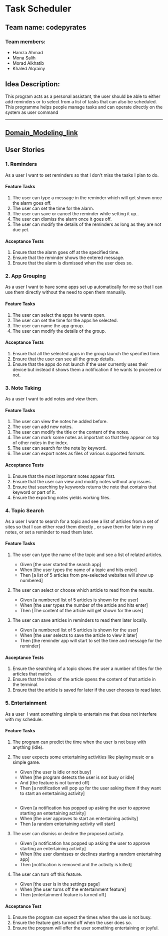 # Task Scheduler

## Team name: codepyrates

### Team members:
  *  Hamza Ahmad
  *  Mona Salih
  *  Morad Alkhatib
  *  Khaled Alqrainy

## Idea Description:

This program acts as a personal assistant, the user should be able to either add reminders or to select from a list of tasks that can also be scheduled. This programme helps people manage tasks and can operate directly on the system as user command

--- 
## [Domain_Modeling_link](https://drive.google.com/file/d/1myV-2WrUYNV6yJfeshDiKAo6QfwcRDY3/view?usp=sharing)

## User Stories

### 1. Reminders

As a user I want to set reminders so that I don’t miss the tasks I plan to do.

#### Feature Tasks

1. The user can type a message in the reminder which will get shown once the alarm goes off.
2. The user can set the time for the alarm.
3. The user can save or cancel the reminder while setting it up..
4. The user can dismiss the alarm once it goes off.
5. The user can modify the details of the reminders as long as they are not due yet.

#### Acceptance Tests

1. Ensure that the alarm goes off at the specified time.
2. Ensure that the reminder shows the entered message.
3. Ensure that the alarm is dismissed when the user does so.

### 2. App Grouping

As a user I want to have some apps set up automatically for me so that I can use them directly without the need to open them manually.

#### Feature Tasks

1. The user can select the apps he wants open.
2. The user can set the time for the apps he selected.
3. The user can name the app group.
4. The user can modify the details of the group.

#### Acceptance Tests

1. Ensure that all the selected apps in the group launch the specified time.
2. Ensure that the user can see all the group details.
3. Ensure that the apps do not launch if the user currently uses their device but instead it shows them a notification if he wants to proceed or not.

### 3. Note Taking

As a user I want to add notes and view them.

#### Feature Tasks

1. The user can view the notes he added before.
2. The user can add new notes.
3. The user can modify the title or the content of the notes.
4. The user can mark some notes as important so that they appear on top of other notes in the index.
5. The user can search for the note by keyword.
6. The user can export notes as files of various supported formats.

#### Acceptance Tests

1. Ensure that the most important notes appear first.
2. Ensure that the user can view and modify notes without any issues.
3. Ensure that searching by keywords returns the note that contains that keyword or part of it.
4. Ensure the exporting notes yields working files.

### 4. Topic Search

As a user I want to search for a topic and see a list of articles from a set of sites so that I can either read them directly , or save them for later in my notes, or set a reminder to read them later.

#### Feature Tasks

1. The user can type the name of the topic and see a list of related articles.

     * Given [the user started the search app]
     * When [the user types the name of a topic and hits enter]
     * Then [a list of 5 articles from pre-selected websites will show up numbered]


3. The user can select or choose which article to read from the results.

     * Given [a numbered list of 5 articles is shown for the user]
     * When [the user types the number of the article and hits enter]
     * Then [The content of the article will get shown for the user]


5. The user can save articles in reminders to read them later locally.

     * Given [a numbered list of 5 articles is shown for the user]
     * When [the user selects to save the article to view it later]
     * Then [the reminder app will start to set the time and message for the reminder]

#### Acceptance Tests

1. Ensure the searching of a topic shows the user a number of titles for the articles that match.
2. Ensure that the index of the article opens the content of that article in the terminal.
3. Ensure that the article is saved for later if the user chooses to read later.

### 5. Entertainment

As a user  I want something simple to entertain me that does not interfere with my schedule.

#### Feature Tasks

1. The program can predict the time when the user is not busy with anything (idle).
2. The user expects some entertaining activities like playing music or a simple game.

    * Given [the user is idle or not busy]
    * When [the program detects the user is not busy or idle]
    * And [the feature is not turned off]
    * Then [a notification will pop up for the user asking them if they want to start an entertaining activity]
    ##
    
    * Given [a notification has popped up asking the user to approve starting an entertaining activity]
    * When [the user approves to start an entertaining activity]
    * Then [a random entertaining activity will start]

5. The user can dismiss or decline the proposed activity.

    * Given [a notification has popped up asking the user to approve starting an entertaining activity]
    * When [the user dismisses or declines starting a random entertaining app]
    * Then [notification is removed and the activity is killed]


7. The user can turn off this feature.

    * Given [the user is in the settings page]
    * When [the user turns off the entertainment feature]
    * Then [entertainment feature is turned off]

#### Acceptance Test

1. Ensure the program can expect the times when the use is not busy.
2. Ensure the feature gets turned off when the user does so.
3. Ensure the program will offer the user something entertaining or joyful.

